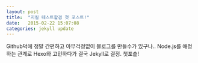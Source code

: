 ```yaml
---
layout: post
title:  "지킬 테스트할겸 첫 포스트!"
date:   2015-02-22 15:07:08
categories: jekyll update
---
```

Github덕에 정말 간편하고 아무걱정없이 블로그를 만들수가 있구나..
Node.js를 애정하는 관계로 Hexo와 고민하다가 결국 Jekyll로 결정.
첫포슽!

